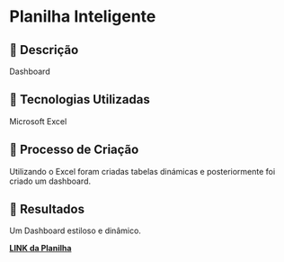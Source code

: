 # Planilha Inteligente

## 📒 Descrição
Dashboard

## 🤖 Tecnologias Utilizadas
Microsoft Excel

## 🧐 Processo de Criação
Utilizando o Excel foram criadas tabelas dinámicas e posteriormente foi criado um dashboard.

## 🚀 Resultados
Um Dashboard estiloso e dinâmico.

**[LINK da Planilha](https://github.com/crisisland/Planilha_inteligente/blob/main/Planilha%20DIO.xlsx)**
